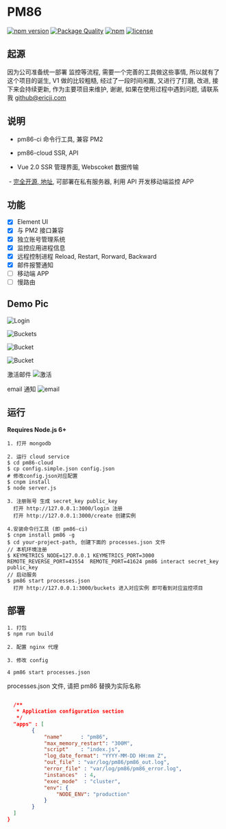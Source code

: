 # PM86

[![npm version](https://badge.fury.io/js/pm86.svg)](https://badge.fury.io/js/pm86)
[![Package Quality](http://npm.packagequality.com/shield/pm86.svg)](http://packagequality.com/#?package=pm86)
[![npm](https://img.shields.io/npm/dt/pm86.svg)](https://www.npmjs.com/package/pm86)
[![license](https://img.shields.io/github/license/mashape/apistatus.svg)](LICENSE)

## 起源
  因为公司准备统一部署 监控等流程, 需要一个完善的工具做这些事情, 所以就有了这个项目的诞生, V1 做的比较粗糙, 经过了一段时间闲置, 又进行了打磨, 改进, 接下来会持续更新, 作为主要项目来维护, 谢谢, 如果在使用过程中遇到问题,  请联系我 github@ericjj.com

## 说明
  - pm86-ci 命令行工具, 兼容 PM2

  - pm86-cloud SSR, API

  - Vue 2.0 SSR 管理界面, Webscoket 数据传输

  - [完全开源, 地址](https://github.com/ericjjj/PM86), 可部署在私有服务器, 利用 API 开发移动端监控 APP


## 功能
- [x] Element UI
- [x] 与 PM2 接口兼容
- [x] 独立账号管理系统
- [x] 监控应用进程信息
- [x] 远程控制进程 Reload, Restart, Rorward, Backward
- [x] 邮件报警通知
- [ ] 移动端 APP
- [ ] 慢路由
## Demo Pic

![Login](http://ohusmobs2.bkt.clouddn.com/20170323149025368139834.png)

![Buckets](http://ohusmobs2.bkt.clouddn.com/2017032714905445717484.png)

![Bucket](http://ohusmobs2.bkt.clouddn.com/20170323149025373745286.png)

![Bucket](http://ohusmobs2.bkt.clouddn.com/2017032314902537439632.png)

激活邮件
![激活](http://ohusmobs2.bkt.clouddn.com/2017032714905443908633.png)

email 通知
![email](http://ohusmobs2.bkt.clouddn.com/20170323149025516183982.png)




## 运行
**Requires Node.js 6+**

``` shell
1. 打开 mongodb

2. 运行 cloud service
$ cd pm86-cloud
$ cp config.simple.json config.json
# 修改config.json对应配置
$ cnpm install
$ node server.js

3. 注册账号 生成 secret_key public_key
  打开 http://127.0.0.1:3000/login 注册
  打开 http://127.0.0.1:3000/create 创建实例

4.安装命令行工具 (即 pm86-ci)
$ cnpm install pm86 -g
$ cd your-project-path, 创建下面的 processes.json 文件
// 本机环境注册
$ KEYMETRICS_NODE=127.0.0.1 KEYMETRICS_PORT=3000 REMOTE_REVERSE_PORT=43554  REMOTE_PORT=41624 pm86 interact secret_key public_key
// 启动服务
$ pm86 start processes.json
  打开 http://127.0.0.1:3000/buckets 进入对应实例 即可看到对应监控项目
```

## 部署

``` shell
1. 打包
$ npm run build

2. 配置 nginx 代理

3. 修改 config

4 pm86 start processes.json
```


processes.json 文件, 请把 pm86 替换为实际名称

``` json

  /**
   * Application configuration section
   */
  "apps" : [
        {
            "name"      : "pm86",
            "max_memory_restart": "300M",
            "script"    : "index.js",
            "log_date_format": "YYYY-MM-DD HH:mm Z",
            "out_file" : "var/log/pm86/pm86_out.log",
            "error_file" : "var/log/pm86/pm86_error.log",
            "instances"  : 4,
            "exec_mode"  : "cluster",
            "env": {
                "NODE_ENV": "production"
            }
        }
  ]
}

```


